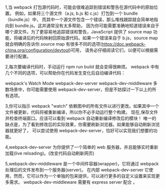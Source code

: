 1,当 webpack 打包源代码时，可能会很难追踪到错误和警告在源代码中的原始位置。
例如，如果将三个源文件（a.js, b.js 和 c.js）打包到一个 bundle（bundle.js）中，
而其中一个源文件包含一个错误，那么堆栈跟踪就会简单地指向到 bundle.js。这并通常没有太多帮助，
因为你可能需要准确地知道错误来自于哪个源文件。为了更容易地追踪错误和警告，JavaScript 提供了
 source map 功能，将编译后的代码映射回原始源代码。如果一个错误来自于 b.js，source map
 就会明确的告诉你.source map 有很多不同的选项(https://doc.webpack-china.org/configuration/devtool)可用，
 请务必仔细阅读它们，以便可以根据需要进行配置。


2,每次要编译代码时，手动运行 npm run build 就会变得很麻烦。
  webpack 中有几个不同的选项，可以帮助你在代码发生变化后自动编译代码：

  webpack's Watch Mode
  webpack-dev-server
  webpack-dev-middleware
  多数场景中，你可能需要使用 webpack-dev-server，但是不妨探讨一下以上的所有选项。


3,你可以指示 webpack "watch" 依赖图中的所有文件以进行更改。如果其中一个文件被更新，代码将被重新编译，所以你不必手动运行整个构建。
现在,保存文件并检查终端窗口。应该可以看到 webpack 自动重新编译修改后的模块！
唯一的缺点是，为了看到修改后的实际效果，你需要刷新浏览器。如果能够自动刷新浏览器就更好了，
可以尝试使用 webpack-dev-server，恰好可以实现我们想要的功能。



4,webpack-dev-server 为你提供了一个简单的 web 服务器，并且能够实时重新加载(live reloading)。(改变代码自动刷新网页)



5,webpack-dev-middleware 是一个中间件容器(wrapper)，它将通过 webpack 处理后的文件发布到一个服务器(server)。
在内部 webpack-dev-server 它使用，然而，它可以作为一个单独的包来提供，可以进行更多的自定义设置来实现更多需求。
webpack-dev-middleware 需要有 express server  配合 。

